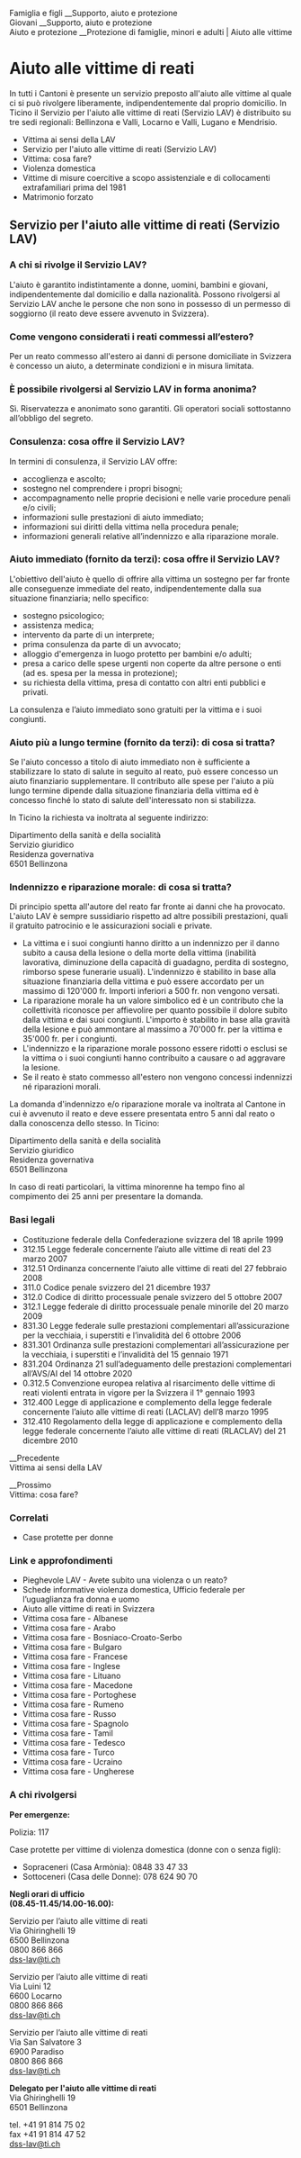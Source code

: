 Famiglia e figli __Supporto, aiuto e protezione  
Giovani __Supporto, aiuto e protezione  
Aiuto e protezione __Protezione di famiglie, minori e adulti | Aiuto alle
vittime  

#  Aiuto alle vittime di reati

In tutti i Cantoni è presente un servizio preposto all'aiuto alle vittime al
quale ci si può rivolgere liberamente, indipendentemente dal proprio
domicilio. In Ticino il Servizio per l'aiuto alle vittime di reati (Servizio
LAV) è distribuito su tre sedi regionali: Bellinzona e Valli, Locarno e Valli,
Lugano e Mendrisio.

  * Vittima ai sensi della LAV
  * Servizio per l'aiuto alle vittime di reati (Servizio LAV)
  * Vittima: cosa fare?
  * Violenza domestica
  * Vittime di misure coercitive a scopo assistenziale e di collocamenti extrafamiliari prima del 1981
  * Matrimonio forzato

##  Servizio per l'aiuto alle vittime di reati (Servizio LAV)

### A chi si rivolge il Servizio LAV?

L'aiuto è garantito indistintamente a donne, uomini, bambini e giovani,
indipendentemente dal domicilio e dalla nazionalità. Possono rivolgersi al
Servizio LAV anche le persone che non sono in possesso di un permesso di
soggiorno (il reato deve essere avvenuto in Svizzera).

### Come vengono considerati i reati commessi all’estero?

Per un reato commesso all'estero ai danni di persone domiciliate in Svizzera è
concesso un aiuto, a determinate condizioni e in misura limitata.

### È possibile rivolgersi al Servizio LAV in forma anonima?

Sì. Riservatezza e anonimato sono garantiti. Gli operatori sociali sottostanno
all’obbligo del segreto.

### Consulenza: cosa offre il Servizio LAV?

In termini di consulenza, il Servizio LAV offre:

  * accoglienza e ascolto;
  * sostegno nel comprendere i propri bisogni;
  * accompagnamento nelle proprie decisioni e nelle varie procedure penali e/o civili;
  * informazioni sulle prestazioni di aiuto immediato;
  * informazioni sui diritti della vittima nella procedura penale;
  * informazioni generali relative all’indennizzo e alla riparazione morale.

### Aiuto immediato (fornito da terzi): cosa offre il Servizio LAV?

L'obiettivo dell'aiuto è quello di offrire alla vittima un sostegno per far
fronte alle conseguenze immediate del reato, indipendentemente dalla sua
situazione finanziaria; nello specifico:

  * sostegno psicologico;
  * assistenza medica;
  * intervento da parte di un interprete;
  * prima consulenza da parte di un avvocato;
  * alloggio d'emergenza in luogo protetto per bambini e/o adulti;
  * presa a carico delle spese urgenti non coperte da altre persone o enti (ad es. spesa per la messa in protezione);
  * su richiesta della vittima, presa di contatto con altri enti pubblici e privati.

La consulenza e l’aiuto immediato sono gratuiti per la vittima e i suoi
congiunti.

### Aiuto più a lungo termine (fornito da terzi): di cosa si tratta?

Se l'aiuto concesso a titolo di aiuto immediato non è sufficiente a
stabilizzare lo stato di salute in seguito al reato, può essere concesso un
aiuto finanziario supplementare. Il contributo alle spese per l'aiuto a più
lungo termine dipende dalla situazione finanziaria della vittima ed è concesso
finché lo stato di salute dell'interessato non si stabilizza.

In Ticino la richiesta va inoltrata al seguente indirizzo:

Dipartimento della sanità e della socialità  
Servizio giuridico  
Residenza governativa  
6501 Bellinzona

### Indennizzo e riparazione morale: di cosa si tratta?

Di principio spetta all'autore del reato far fronte ai danni che ha provocato.
L'aiuto LAV è sempre sussidiario rispetto ad altre possibili prestazioni,
quali il gratuito patrocinio e le assicurazioni sociali e private.

  * La vittima e i suoi congiunti hanno diritto a un indennizzo per il danno subito a causa della lesione o della morte della vittima (inabilità lavorativa, diminuzione della capacità di guadagno, perdita di sostegno, rimborso spese funerarie usuali). L'indennizzo è stabilito in base alla situazione finanziaria della vittima e può essere accordato per un massimo di 120'000 fr. Importi inferiori a 500 fr. non vengono versati.
  * La riparazione morale ha un valore simbolico ed è un contributo che la collettività riconosce per affievolire per quanto possibile il dolore subito dalla vittima e dai suoi congiunti. L'importo è stabilito in base alla gravità della lesione e può ammontare al massimo a 70'000 fr. per la vittima e 35'000 fr. per i congiunti.
  * L'indennizzo e la riparazione morale possono essere ridotti o esclusi se la vittima o i suoi congiunti hanno contribuito a causare o ad aggravare la lesione.
  * Se il reato è stato commesso all'estero non vengono concessi indennizzi né riparazioni morali.

La domanda d'indennizzo e/o riparazione morale va inoltrata al Cantone in cui
è avvenuto il reato e deve essere presentata entro 5 anni dal reato o dalla
conoscenza dello stesso. In Ticino:

Dipartimento della sanità e della socialità  
Servizio giuridico  
Residenza governativa  
6501 Bellinzona

In caso di reati particolari, la vittima minorenne ha tempo fino al compimento
dei 25 anni per presentare la domanda.

### Basi legali

  * Costituzione federale della Confederazione svizzera del 18 aprile 1999
  * 312.15 Legge federale concernente l’aiuto alle vittime di reati del 23 marzo 2007
  * 312.51 Ordinanza concernente l’aiuto alle vittime di reati del 27 febbraio 2008
  * 311.0 Codice penale svizzero del 21 dicembre 1937
  * 312.0 Codice di diritto processuale penale svizzero del 5 ottobre 2007
  * 312.1 Legge federale di diritto processuale penale minorile del 20 marzo 2009
  * 831.30 Legge federale sulle prestazioni complementari all’assicurazione per la vecchiaia, i superstiti e l’invalidità del 6 ottobre 2006
  * 831.301 Ordinanza sulle prestazioni complementari all’assicurazione per la vecchiaia, i superstiti e l’invalidità del 15 gennaio 1971
  * 831.204 Ordinanza 21 sull’adeguamento delle prestazioni complementari all’AVS/AI del 14 ottobre 2020
  * 0.312.5 Convenzione europea relativa al risarcimento delle vittime di reati violenti entrata in vigore per la Svizzera il 1° gennaio 1993
  * 312.400 Legge di applicazione e complemento della legge federale concernente l’aiuto alle vittime di reati (LACLAV) dell’8 marzo 1995
  * 312.410 Regolamento della legge di applicazione e complemento della legge federale concernente l’aiuto alle vittime di reati (RLACLAV) del 21 dicembre 2010

__Precedente  
Vittima ai sensi della LAV

 __Prossimo  
Vittima: cosa fare?

### Correlati

  * Case protette per donne

### Link e approfondimenti

  * Pieghevole LAV - Avete subito una violenza o un reato?
  * Schede informative violenza domestica, Ufficio federale per l’uguaglianza fra donna e uomo
  * Aiuto alle vittime di reati in Svizzera
  * Vittima cosa fare - Albanese 
  * Vittima cosa fare - Arabo
  * Vittima cosa fare - Bosniaco-Croato-Serbo
  * Vittima cosa fare - Bulgaro
  * Vittima cosa fare - Francese
  * Vittima cosa fare - Inglese
  * Vittima cosa fare - Lituano
  * Vittima cosa fare - Macedone
  * Vittima cosa fare - Portoghese
  * Vittima cosa fare - Rumeno
  * Vittima cosa fare - Russo
  * Vittima cosa fare - Spagnolo
  * Vittima cosa fare - Tamil
  * Vittima cosa fare - Tedesco
  * Vittima cosa fare - Turco
  * Vittima cosa fare - Ucraino
  * Vittima cosa fare - Ungherese   

### A chi rivolgersi

**Per emergenze:**

Polizia: 117

Case protette per vittime di violenza domestica (donne con o senza figli):

  * Sopraceneri (Casa Armònia): 0848 33 47 33
  * Sottoceneri (Casa delle Donne): 078 624 90 70

 **Negli orari di ufficio  
(08.45-11.45/14.00-16.00):**

Servizio per l’aiuto alle vittime di reati  
Via Ghiringhelli 19  
6500 Bellinzona  
0800 866 866  
dss-lav@ti.ch

Servizio per l’aiuto alle vittime di reati  
Via Luini 12  
6600 Locarno  
0800 866 866  
dss-lav@ti.ch

Servizio per l’aiuto alle vittime di reati  
Via San Salvatore 3  
6900 Paradiso  
0800 866 866  
dss-lav@ti.ch

 **Delegato per l'aiuto alle vittime di reati**  
Via Ghiringhelli 19  
6501 Bellinzona

tel. +41 91 814 75 02  
fax +41 91 814 47 52  
dss-lav@ti.ch  

